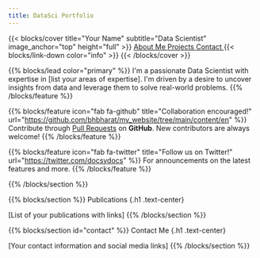 ```yaml
---
title: DataSci Portfolio
---
```


{{< blocks/cover title="Your Name" subtitle="Data Scientist" image_anchor="top" height="full" >}}
<a class="btn btn-lg btn-primary me-3 mb-4" href="#about">
About Me <i class="fas fa-arrow-alt-circle-right ms-2"></i>
</a>
<a class="btn btn-lg btn-secondary me-3 mb-4" href="#projects">
Projects <i class="fas fa-project-diagram ms-2"></i>
</a>
<a class="btn btn-lg btn-info me-3 mb-4" href="#contact">
Contact <i class="fas fa-envelope ms-2"></i>
</a>
{{< blocks/link-down color="info" >}}
{{< /blocks/cover >}}

{{% blocks/lead color="primary" %}}
I'm a passionate Data Scientist with expertise in [list your areas of expertise]. I'm driven by a desire to uncover insights from data and leverage them to solve real-world problems.
{{% /blocks/feature %}}


{{% blocks/feature icon="fab fa-github" title="Collaboration encouraged!" url="https://github.com/bhbharat/my_website/tree/main/content/en" %}}
Contribute through [Pull Requests](https://github.com/bhbharat/my_website/tree/main/content/en) on **GitHub**. New contributors are always welcome!
{{% /blocks/feature %}}


{{% blocks/feature icon="fab fa-twitter" title="Follow us on Twitter!" url="https://twitter.com/docsydocs" %}}
For announcements on the latest features and more.
{{% /blocks/feature %}}


{{% /blocks/section %}}


{{% blocks/section %}}
Publications
{.h1 .text-center}

[List of your publications with links]
{{% /blocks/section %}}

{{% blocks/section id="contact" %}}
Contact Me
{.h1 .text-center}

[Your contact information and social media links]
{{% /blocks/section %}}
